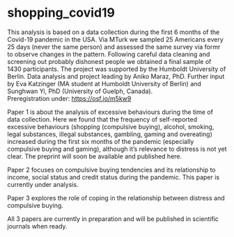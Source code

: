 # shopping_covid19

This analysis is based on a data collection during the first 6 months of the Covid-19 pandemic in the USA. Via MTurk we sampled 25 Americans every 25 days (never the same person) and assessed the same survey via formr to observe changes in the pattern. Following careful data cleaning and screening out probably dishonest people we obtained a final sample of 1430 participants. The project was supported by the Humboldt University of Berlin. Data analysis and project leading by Aniko Maraz, PhD. Further input by Eva Katzinger (MA student at Humboldt University of Berlin) and Sunghwan Yi, PhD (University of Guelph, Canada).  
Preregistration under: https://osf.io/m5kw9

Paper 1 is about the analysis of excessive behaviours during the time of data collection. Here we found that the frequency of self-reported excessive behaviours (shopping (compulsive buying), alcohol, smoking, legal substances, illegal substances, gambling, gaming and overeating) increased during the first six months of the pandemic (especially compulsive buying and gaming), although it’s relevance to distress is not yet clear. The preprint will soon be available and published here. 
 
Paper 2 focuses on compulsive buying tendencies and its relationship to income, social status and credit status during the pandemic. This paper is currently under analysis. 

Paper 3 explores the role of coping in the relationship between distress and compulsive buying. 

All 3 papers are currently in preparation and will be published in scientific journals when ready. 